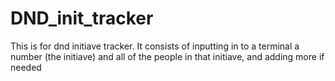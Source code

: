 # DND_init_tracker
This is for dnd initiave tracker. It consists of inputting in to a terminal a number (the initiave) and all of the people in that initiave, and adding more if needed
